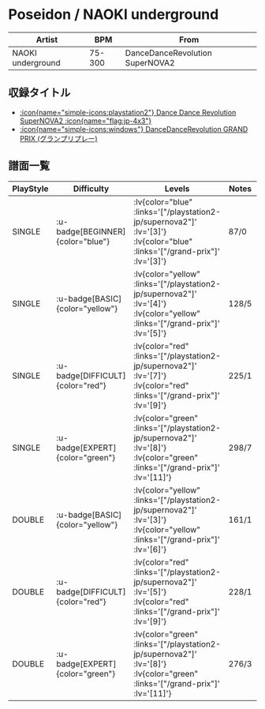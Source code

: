 # Poseidon / NAOKI underground

|Artist|BPM|From|
|------|---|----|
|NAOKI underground|75-300|DanceDanceRevolution SuperNOVA2|

## 収録タイトル

- [ :icon{name="simple-icons:playstation2"} Dance Dance Revolution SuperNOVA2 :icon{name="flag:jp-4x3"} ](/playstation2-jp/supernova2)
- [ :icon{name="simple-icons:windows"} DanceDanceRevolution GRAND PRIX (グランプリプレー)](/grand-prix)

## 譜面一覧

|PlayStyle|Difficulty|Levels|Notes|Movie|
|---------|----------|------|-----|-----|
|SINGLE| :u-badge[BEGINNER]{color="blue"} | :lv{color="blue" :links='["/playstation2-jp/supernova2"]' :lv='[3]'}  :lv{color="blue" :links='["/grand-prix"]' :lv='[3]'} |87/0||
|SINGLE| :u-badge[BASIC]{color="yellow"} | :lv{color="yellow" :links='["/playstation2-jp/supernova2"]' :lv='[4]'}  :lv{color="yellow" :links='["/grand-prix"]' :lv='[5]'} |128/5||
|SINGLE| :u-badge[DIFFICULT]{color="red"} | :lv{color="red" :links='["/playstation2-jp/supernova2"]' :lv='[7]'}  :lv{color="red" :links='["/grand-prix"]' :lv='[9]'} |225/1||
|SINGLE| :u-badge[EXPERT]{color="green"} | :lv{color="green" :links='["/playstation2-jp/supernova2"]' :lv='[8]'}  :lv{color="green" :links='["/grand-prix"]' :lv='[11]'} |298/7||
|DOUBLE| :u-badge[BASIC]{color="yellow"} | :lv{color="yellow" :links='["/playstation2-jp/supernova2"]' :lv='[3]'}  :lv{color="yellow" :links='["/grand-prix"]' :lv='[6]'} |161/1||
|DOUBLE| :u-badge[DIFFICULT]{color="red"} | :lv{color="red" :links='["/playstation2-jp/supernova2"]' :lv='[5]'}  :lv{color="red" :links='["/grand-prix"]' :lv='[9]'} |228/1||
|DOUBLE| :u-badge[EXPERT]{color="green"} | :lv{color="green" :links='["/playstation2-jp/supernova2"]' :lv='[8]'}  :lv{color="green" :links='["/grand-prix"]' :lv='[11]'} |276/3||
